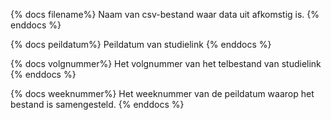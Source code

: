 {% docs filename%}
Naam van csv-bestand waar data uit afkomstig is.
{% enddocs %}

{% docs peildatum%}
Peildatum van studielink
{% enddocs %}

{% docs volgnummer%}
Het volgnummer van het telbestand van studielink
{% enddocs %}

{% docs weeknummer%}
Het weeknummer van de peildatum waarop het bestand is samengesteld.
{% enddocs %}